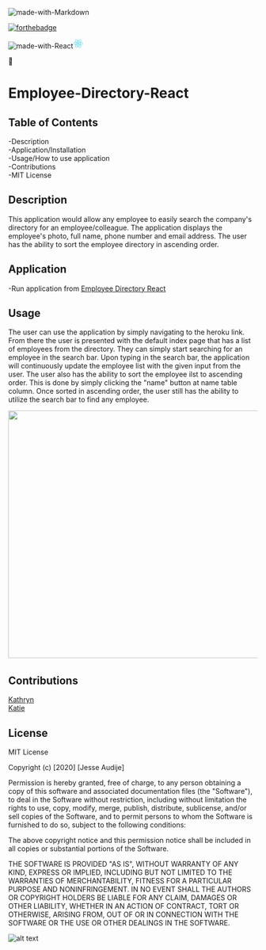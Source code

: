 ![made-with-Markdown](https://img.shields.io/badge/Made%20with-Markdown-1f425f.svg)

[![forthebadge](https://forthebadge.com/images/badges/made-with-javascript.svg)](https://forthebadge.com)

![made-with-React](https://img.shields.io/badge/Made%20with-React-blue.svg)<img src="logo192.png" width="20" height="20">

:100:

# Employee-Directory-React

## Table of Contents

-Description\
-Application/Installation\
-Usage/How to use application\
-Contributions\
-MIT License

## Description

This application would allow any employee to easily search the company's directory for an employee/colleague. The application displays the employee's photo, full name, phone number and email address. The user has the ability to sort the employee directory in ascending order.

## Application

-Run application from [Employee Directory React](https://audijej.github.io/Employee-Directory-React/)

## Usage

The user can use the application by simply navigating to the heroku link. From there the user is presented with the default index page that has a list of employees from the directory. They can simply start searching for an employee in the search bar. Upon typing in the search bar, the application will continuously update the employee list with the given input from the user. The user also has the ability to sort the employee ilst to ascending order. This is done by simply clicking the "name" button at name table column. Once sorted in ascending order, the user still has the ability to utilize the search bar to find any employee.

<img src="Employee-Directory-React-Demo.gif" width="900" height="500">

## Contributions

[Kathryn](https://github.com/katgrace0808)\
[Katie](https://github.com/kaitekelly)

## License

MIT License

Copyright (c) [2020] [Jesse Audije]

Permission is hereby granted, free of charge, to any person obtaining a copy of this software and associated documentation files (the "Software"), to deal in the Software without restriction, including without limitation the rights to use, copy, modify, merge, publish, distribute, sublicense, and/or sell copies of the Software, and to permit persons to whom the Software is furnished to do so, subject to the following conditions:

The above copyright notice and this permission notice shall be included in all copies or substantial portions of the Software.

THE SOFTWARE IS PROVIDED "AS IS", WITHOUT WARRANTY OF ANY KIND, EXPRESS OR IMPLIED, INCLUDING BUT NOT LIMITED TO THE WARRANTIES OF MERCHANTABILITY, FITNESS FOR A PARTICULAR PURPOSE AND NONINFRINGEMENT. IN NO EVENT SHALL THE AUTHORS OR COPYRIGHT HOLDERS BE LIABLE FOR ANY CLAIM, DAMAGES OR OTHER LIABILITY, WHETHER IN AN ACTION OF CONTRACT, TORT OR OTHERWISE, ARISING FROM, OUT OF OR IN CONNECTION WITH THE SOFTWARE OR THE USE OR OTHER DEALINGS IN THE SOFTWARE.

![alt text](https://github.com/audijej.png)
